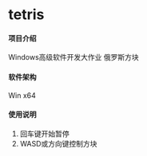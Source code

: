 # tetris

#### 项目介绍
Windows高级软件开发大作业 俄罗斯方块

#### 软件架构
Win x64




#### 使用说明

1. 回车键开始暂停
2. WASD或方向键控制方块


